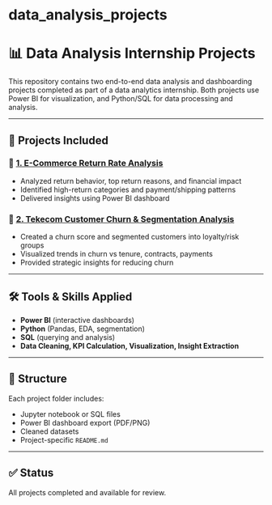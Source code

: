 # data_analysis_projects

# 📊 Data Analysis Internship Projects

This repository contains two end-to-end data analysis and dashboarding projects completed as part of a data analytics internship. Both projects use Power BI for visualization, and Python/SQL for data processing and analysis.

---

## 🚀 Projects Included

### 🔹 [1. E-Commerce Return Rate Analysis](./Project_1_E-Commerce_Return_Analysis)

- Analyzed return behavior, top return reasons, and financial impact
- Identified high-return categories and payment/shipping patterns
- Delivered insights using Power BI dashboard

### 🔹 [2. Tekecom Customer Churn & Segmentation Analysis](./Project_2_Customer_Churn_Analysis)

- Created a churn score and segmented customers into loyalty/risk groups
- Visualized trends in churn vs tenure, contracts, payments
- Provided strategic insights for reducing churn

---

## 🛠 Tools & Skills Applied

- **Power BI** (interactive dashboards)
- **Python** (Pandas, EDA, segmentation)
- **SQL** (querying and analysis)
- **Data Cleaning, KPI Calculation, Visualization, Insight Extraction**

---

## 📁 Structure

Each project folder includes:

- Jupyter notebook or SQL files
- Power BI dashboard export (PDF/PNG)
- Cleaned datasets
- Project-specific `README.md`

---

## ✅ Status

All projects completed and available for review.
